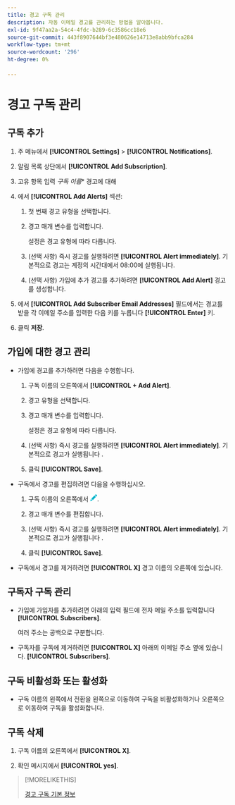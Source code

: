```yaml
---
title: 경고 구독 관리
description: 자동 이메일 경고를 관리하는 방법을 알아봅니다.
exl-id: 9f47aa2a-54c4-4fdc-b289-6c3586cc18e6
source-git-commit: 443f8907644bf3e480626e14713e8abb9bfca284
workflow-type: tm+mt
source-wordcount: '296'
ht-degree: 0%

---
```


# 경고 구독 관리

## 구독 추가

1. 주 메뉴에서 **[!UICONTROL Settings]** > **[!UICONTROL Notifications]**.

1. 알림 목록 상단에서 **[!UICONTROL Add Subscription]**.

1. 고유 항목 입력 *구독 이름** 경고에 대해

1. 에서 **[!UICONTROL Add Alerts]** 섹션:

   1. 첫 번째 경고 유형을 선택합니다.

   1. 경고 매개 변수를 입력합니다.

      설정은 경고 유형에 따라 다릅니다.

   1. (선택 사항) 즉시 경고를 실행하려면 **[!UICONTROL Alert immediately]**. 기본적으로 경고는 계정의 시간대에서 08:00에 실행됩니다.

   1. (선택 사항) 가입에 추가 경고를 추가하려면 **[!UICONTROL Add Alert]** 경고를 생성합니다.

1. 에서 **[!UICONTROL Add Subscriber Email Addresses]** 필드에서는 경고를 받을 각 이메일 주소를 입력한 다음 키를 누릅니다 **[!UICONTROL Enter]** 키.

1. 클릭 **저장**.

## 가입에 대한 경고 관리

* 가입에 경고를 추가하려면 다음을 수행합니다.

   1. 구독 이름의 오른쪽에서 **[!UICONTROL + Add Alert]**.

   1. 경고 유형을 선택합니다.

   1. 경고 매개 변수를 입력합니다.

      설정은 경고 유형에 따라 다릅니다.

   1. (선택 사항) 즉시 경고를 실행하려면 **[!UICONTROL Alert immediately]**. 기본적으로 경고가 실행됩니다 <!-- at what time? -->.

   1. 클릭 **[!UICONTROL Save]**.

* 구독에서 경고를 편집하려면 다음을 수행하십시오.

   1. 구독 이름의 오른쪽에서 ![편집](/help/dsp/assets/edit.png).

   1. 경고 매개 변수를 편집합니다.

   1. (선택 사항) 즉시 경고를 실행하려면 **[!UICONTROL Alert immediately]**. 기본적으로 경고가 실행됩니다 <!-- at what time? -->.

   1. 클릭 **[!UICONTROL Save]**.

* 구독에서 경고를 제거하려면 **[!UICONTROL X]** 경고 이름의 오른쪽에 있습니다.

## 구독자 구독 관리

* 가입에 가입자를 추가하려면 아래의 입력 필드에 전자 메일 주소를 입력합니다 **[!UICONTROL Subscribers]**.

   여러 주소는 공백으로 구분합니다.

* 구독자를 구독에 제거하려면 **[!UICONTROL X]** 아래의 이메일 주소 옆에 있습니다. **[!UICONTROL Subscribers]**.

## 구독 비활성화 또는 활성화

* 구독 이름의 왼쪽에서 전환을 왼쪽으로 이동하여 구독을 비활성화하거나 오른쪽으로 이동하여 구독을 활성화합니다.

## 구독 삭제

1. 구독 이름의 오른쪽에서 **[!UICONTROL X]**.

1. 확인 메시지에서 **[!UICONTROL yes]**.

>[!MORELIKETHIS]
>
>[경고 구독 기본 정보](alerts-about.md)
